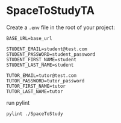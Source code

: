 # SpaceToStudyTA

Create a `.env` file in the root of your project:

```dosini
BASE_URL=base_url

STUDENT_EMAIL=student@test.com
STUDENT_PASSWORD=student_password
STUDENT_FIRST_NAME=student
STUDENT_LAST_NAME=student

TUTOR_EMAIL=tutor@test.com
TUTOR_PASSWORD=tutor_password
TUTOR_FIRST_NAME=tutor
TUTOR_LAST_NAME=tutor
```
run pylint
```shell
pylint ./SpaceToStudy
```